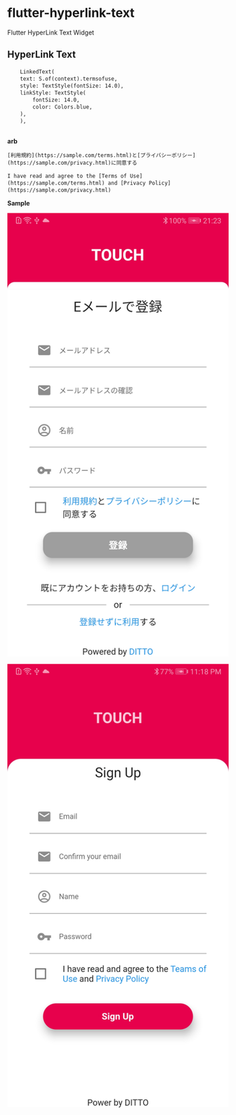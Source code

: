 # flutter-hyperlink-text
Flutter HyperLink Text Widget

## HyperLink Text

```
    LinkedText(
    text: S.of(context).termsofuse,
    style: TextStyle(fontSize: 14.0),
    linkStyle: TextStyle(
        fontSize: 14.0,
        color: Colors.blue,
    ),
    ),
    
```

**arb**

```
[利用規約](https://sample.com/terms.html)と[プライバシーポリシー](https://sample.com/privacy.html)に同意する
```
```
I have read and agree to the [Terms of Use](https://sample.com/terms.html) and [Privacy Policy](https://sample.com/privacy.html)
```

**Sample**

![signup](images/signup.jpg)

![login](images/login.jpg)

